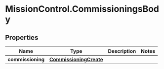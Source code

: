 # MissionControl.CommissioningsBody

## Properties
Name | Type | Description | Notes
------------ | ------------- | ------------- | -------------
**commissioning** | [**CommissioningCreate**](CommissioningCreate.md) |  | 
